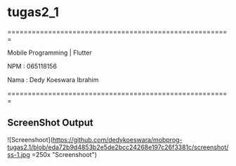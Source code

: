 # tugas2_1

=======================================================

Mobile Programming | Flutter

NPM : 065118156

Nama : Dedy Koeswara Ibrahim

=======================================================

## ScreenShot Output 
![Screenshoot](https://github.com/dedykoeswara/mobprog-tugas2.1/blob/eda72b9d4853b2e5de2bcc24268e197c26f3381c/screenshot/ss-1.jpg =250x "Screenshoot")
